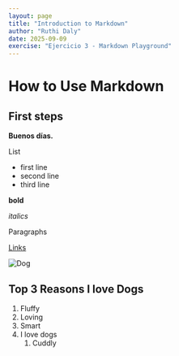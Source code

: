 ```yaml
---
layout: page
title: "Introduction to Markdown"
author: "Ruthi Daly"
date: 2025-09-09
exercise: "Ejercicio 3 - Markdown Playground"
---
```


# How to Use Markdown

## First steps 

**Buenos días.**

List
- first line
- second line
- third line

**bold**

*italics*

<blockquotes>
 
Paragraphs 

[Links](url)

 ![Dog](https://hips.hearstapps.com/hmg-prod/images/dog-puppy-on-garden-royalty-free-image-1586966191.jpg?crop=0.752xw:1.00xh;0.175xw,0&resize=1200:*)

## Top 3 Reasons I love Dogs 
 1. Fluffy
 2. Loving
 3. Smart
 4. I love dogs
    1. Cuddly 
